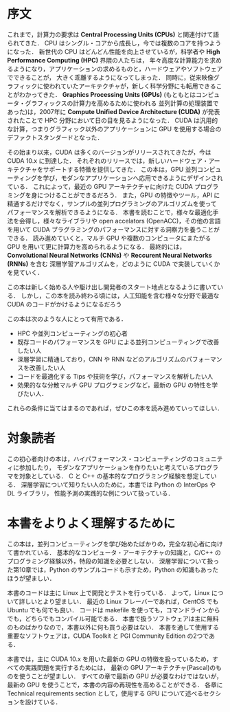 # 序文
これまで，計算力の要求は **Central Processing Units (CPUs)** と関連付けて語られてきた．
CPU はシングル・コアから成長し，今では複数のコアを持つようになった．
新世代の CPU はどんどん性能を向上させているが，科学者や **High Performance Computing (HPC)** 界隈の人たちは，
年々高度な計算能力を求めるようになり，アプリケーションの求めるものと，ハードウェアやソフトウェアでできることが，
大きく乖離するようになってしまった．
同時に，従来映像グラフィックに使われていたアーキテクチャが，新しく科学分野にも転用できることがわかってきた．
**Graphics Processing Units (GPUs)** (もともとはコンピュータ・グラフィックスの計算力を高めるために使われる
並列計算の処理装置であった)は，2007年に **Compute Unified Device Architecture (CUDA)** が発表されたことで
HPC 分野において日の目を見るようになった．
CUDA は汎用的な計算，つまりグラフィック以外のアプリケーションに GPU を使用する場合の
デファクトスタンダードとなった．

その始まり以来，CUDA は多くのバージョンがリリースされてきたが，今は CUDA 10.x に到達した．
それぞれのリリースでは，新しいハードウェア・アーキテクチャをサポートする特徴を提供してきた．
この本は，GPU 並列コンピューティングを学び，モダンなアプリケーションへ応用できるようにデザインされている．
これによって，最近の GPU アーキテクチャに向けた CUDA プログラミングを身につけることができるだろう．
また，GPU の特徴やツール，API に精通するだけでなく，サンプルの並列プログラミングのアルゴリズムを使って
パフォーマンスを解析できるようになる．
本書を読むことで，様々な最適化手法を会得し，様々なライブラリや open accelators (OpenACC)，その他の言語を用いて
CUDA プラグラミングのパフォーマンスに対する洞察力を養うことができる．
読み進めていくと，マルチ GPU や複数のコンピュータにまたがる GPU を用いて更に計算力を高められるようになる．
最終的には，**Convolutional Neural Networks (CNNs)** や **Reccurent Neural Networks (RNNs)** を含む
深層学習アルゴリズムを，どのように CUDA で実装していくかを見ていく．

この本は新しく始める人や駆け出し開発者のスタート地点となるように書いている．
しかし，この本を読み終わる頃には，人工知能を含む様々な分野で最適な CUDA のコードがかけるようになるだろう

この本は次のような人にとって有用である．
- HPC や並列コンピューティングの初心者
- 既存コードのパフォーマンスを GPU による並列コンピューティングで改善したい人
- 深層学習に精通しており，CNN や RNN などのアルゴリズムのパフォーマンスを改善したい人
- コードを最適化する Tips や技術を学び，パフォーマンスを解析したい人
- 効果的なな分散マルチ GPU プログラミングなど，最新の GPU の特性を学びたい人．

これらの条件に当てはまるのであれば，ぜひこの本を読み進めていってほしい．


# 対象読者
この初心者向けの本は，ハイパフォーマンス・コンピューティングのコミュニティに参加したり，
モダンなアプリケーションを作りたいと考えているプログラマを対象としている．
C と C++ の基本的なプログラミング経験を想定している．
深層学習について知りたい人のために，本書では Python の InterOps や DL ライブラリ，
性能予測の実践的な例について扱っている．


# 本書をよりよく理解するために
この本は，並列コンピューティングを学び始めたばかりの，完全な初心者に向けて書かれている．
基本的なコンピュータ・アーキテクチャの知識と，C/C++ のプログラミング経験以外，特段の知識を必要としない．
深層学習について扱った第10章では，Python のサンプルコードも示すため，Python の知識もあったほうが望ましい．

本書のコードは主に Linux 上で開発とテストを行っている．
よって，Linux について詳しいとより望ましい．
最近の Linux フレーバーであれば，CentOS でも Ubuntu でも何でも良い．
コードは makefile を使っても，コマンドラインからでも，どちらでもコンパイル可能である．
本書で扱うソフトウェアは主に無料のものばかりなので，本書以外に何も買う必要はない．
本書を通して使用する重要なソフトウェアは，CUDA Toolkit と PGI Community Edition の2つである．

本書では，主に CUDA 10.x を用いた最新の GPU の特徴を扱っているため，すべての実践問題を実行するためには，
最新の GPU アーキテクチャ(Pascal)のものを使うことが望ましい．
すべての章で最新の GPU が必要なわけではないが，最新の GPU を使うことで，本書の内容の再現性を高めることができる．
各章に Technical requirements section として，使用する GPU について述べるセクションを設けている．